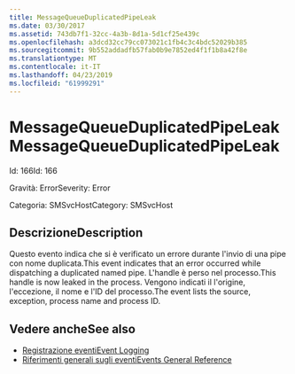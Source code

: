 ```yaml
---
title: MessageQueueDuplicatedPipeLeak
ms.date: 03/30/2017
ms.assetid: 743db7f1-32cc-4a3b-8d1a-5d1cf25e439c
ms.openlocfilehash: a3dcd32cc79cc073021c1fb4c3c4bdc52029b385
ms.sourcegitcommit: 9b552addadfb57fab0b9e7852ed4f1f1b8a42f8e
ms.translationtype: MT
ms.contentlocale: it-IT
ms.lasthandoff: 04/23/2019
ms.locfileid: "61999291"
---
```

# <a name="messagequeueduplicatedpipeleak"></a><span data-ttu-id="88ce8-102">MessageQueueDuplicatedPipeLeak</span><span class="sxs-lookup"><span data-stu-id="88ce8-102">MessageQueueDuplicatedPipeLeak</span></span>
<span data-ttu-id="88ce8-103">Id: 166</span><span class="sxs-lookup"><span data-stu-id="88ce8-103">Id: 166</span></span>  
  
 <span data-ttu-id="88ce8-104">Gravità: Error</span><span class="sxs-lookup"><span data-stu-id="88ce8-104">Severity: Error</span></span>  
  
 <span data-ttu-id="88ce8-105">Categoria: SMSvcHost</span><span class="sxs-lookup"><span data-stu-id="88ce8-105">Category: SMSvcHost</span></span>  
  
## <a name="description"></a><span data-ttu-id="88ce8-106">Descrizione</span><span class="sxs-lookup"><span data-stu-id="88ce8-106">Description</span></span>  
 <span data-ttu-id="88ce8-107">Questo evento indica che si è verificato un errore durante l'invio di una pipe con nome duplicata.</span><span class="sxs-lookup"><span data-stu-id="88ce8-107">This event indicates that an error occurred while dispatching a duplicated named pipe.</span></span> <span data-ttu-id="88ce8-108">L'handle è perso nel processo.</span><span class="sxs-lookup"><span data-stu-id="88ce8-108">This handle is now leaked in the process.</span></span> <span data-ttu-id="88ce8-109">Vengono indicati il l'origine, l'eccezione, il nome e l'ID del processo.</span><span class="sxs-lookup"><span data-stu-id="88ce8-109">The event lists the source, exception, process name and process ID.</span></span>  
  
## <a name="see-also"></a><span data-ttu-id="88ce8-110">Vedere anche</span><span class="sxs-lookup"><span data-stu-id="88ce8-110">See also</span></span>

- [<span data-ttu-id="88ce8-111">Registrazione eventi</span><span class="sxs-lookup"><span data-stu-id="88ce8-111">Event Logging</span></span>](../../../../../docs/framework/wcf/diagnostics/event-logging/index.md)
- [<span data-ttu-id="88ce8-112">Riferimenti generali sugli eventi</span><span class="sxs-lookup"><span data-stu-id="88ce8-112">Events General Reference</span></span>](../../../../../docs/framework/wcf/diagnostics/event-logging/events-general-reference.md)
